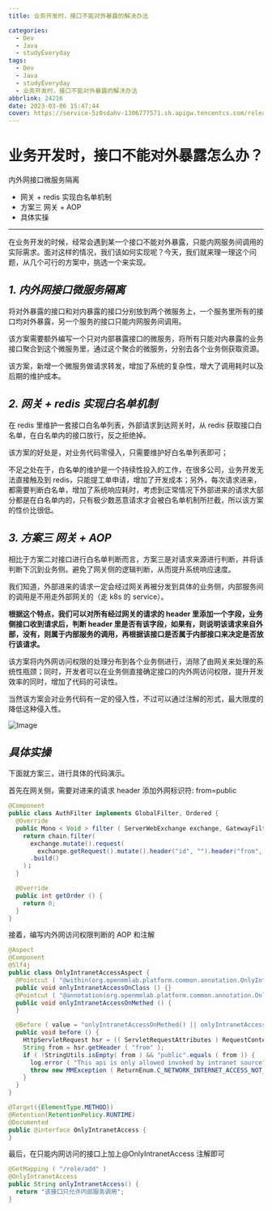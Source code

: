 ```yaml
---
title: 业务开发时，接口不能对外暴露的解决办法

categories:
  - Dev
  - Java
  - studyEveryday
tags:
  - Dev
  - Java
  - studyEveryday
  - 业务开发时，接口不能对外暴露的解决办法
abbrlink: 24216
date: 2023-03-06 15:47:44
cover: https://service-5z0sdahv-1306777571.sh.apigw.tencentcs.com/release/?uuid=845c81f3a3724d6da0db9e2c9c29ada8
---
```


# 业务开发时，接口不能对外暴露怎么办？

内外网接口微服务隔离

- 网关 + redis 实现白名单机制
- 方案三 网关 + AOP
- 具体实操

---

在业务开发的时候，经常会遇到某一个接口不能对外暴露，只能内网服务间调用的实际需求。面对这样的情况，我们该如何实现呢？今天，我们就来理一理这个问题，从几个可行的方案中，挑选一个来实现。

## **_1. 内外网接口微服务隔离_**

将对外暴露的接口和对内暴露的接口分别放到两个微服务上，一个服务里所有的接口均对外暴露，另一个服务的接口只能内网服务间调用。

该方案需要额外编写一个只对内部暴露接口的微服务，将所有只能对内暴露的业务接口聚合到这个微服务里，通过这个聚合的微服务，分别去各个业务侧获取资源。

该方案，新增一个微服务做请求转发，增加了系统的复杂性，增大了调用耗时以及后期的维护成本。

## **_2. 网关 + redis 实现白名单机制_**

在 redis 里维护一套接口白名单列表，外部请求到达网关时，从 redis 获取接口白名单，在白名单内的接口放行，反之拒绝掉。

该方案的好处是，对业务代码零侵入，只需要维护好白名单列表即可；

不足之处在于，白名单的维护是一个持续性投入的工作，在很多公司，业务开发无法直接触及到 redis，只能提工单申请，增加了开发成本；另外，每次请求进来，都需要判断白名单，增加了系统响应耗时，考虑到正常情况下外部进来的请求大部分都是在白名单内的，只有极少数恶意请求才会被白名单机制所拦截，所以该方案的性价比很低。

## **_3. 方案三 网关 + AOP_**

相比于方案二对接口进行白名单判断而言，方案三是对请求来源进行判断，并将该判断下沉到业务侧。避免了网关侧的逻辑判断，从而提升系统响应速度。

我们知道，外部进来的请求一定会经过网关再被分发到具体的业务侧，内部服务间的调用是不用走外部网关的（走 k8s 的 service）。

**根据这个特点，我们可以对所有经过网关的请求的 header 里添加一个字段，业务侧接口收到请求后，判断 header 里是否有该字段，如果有，则说明该请求来自外部，没有，则属于内部服务的调用，再根据该接口是否属于内部接口来决定是否放行该请求。**

该方案将内外网访问权限的处理分布到各个业务侧进行，消除了由网关来处理的系统性瓶颈；同时，开发者可以在业务侧直接确定接口的内外网访问权限，提升开发效率的同时，增加了代码的可读性。

当然该方案会对业务代码有一定的侵入性，不过可以通过注解的形式，最大限度的降低这种侵入性。

![Image](https://mmbiz.qpic.cn/sz_mmbiz_jpg/knmrNHnmCLHeNQic2c4tQ3pwHOk9XgEmNiaUfUZC7EJnb0CIic4J6HqJSaL9D6tOoN4efzdZiaA07Tiasyl3yAtnPZw/640?wx_fmt=jpeg&wxfrom=5&wx_lazy=1&wx_co=1)

## **_具体实操_**

下面就方案三，进行具体的代码演示。

首先在网关侧，需要对进来的请求 header 添加外网标识符: from=public

```java
@Component
public class AuthFilter implements GlobalFilter, Ordered {
  @Override
  public Mono < Void > filter ( ServerWebExchange exchange, GatewayFilterChain chain ) {
    return chain.filter(
      exchange.mutate().request(
        exchange.getRequest().mutate().header("id", "").header("from", "public").build())
      .build()
    )；
  }

  @Override
  public int getOrder () {
    return 0;
  }
}
```

接着，编写内外网访问权限判断的 AOP 和注解

```java
@Aspect
@Component
@Slf4j
public class OnlyIntranetAccessAspect {
  @Pointcut ( "@within(org.openmmlab.platform.common.annotation.OnlyIntranetAccess)" )
  public void onlyIntranetAccessOnClass () {}
  @Pointcut ( "@annotation(org.openmmlab.platform.common.annotation.OnlyIntranetAccess)" )
  public void onlyIntranetAccessOnMethed () {
  }

  @Before ( value = "onlyIntranetAccessOnMethed() || onlyIntranetAccessOnClass()" )
  public void before () {
    HttpServletRequest hsr = (( ServletRequestAttributes ) RequestContextHolder.getRequestAttributes()) .getRequest ();
    String from = hsr.getHeader ( "from" );
    if ( !StringUtils.isEmpty( from ) && "public".equals ( from )) {
      log.error ( "This api is only allowed invoked by intranet source" );
      throw new MMException ( ReturnEnum.C_NETWORK_INTERNET_ACCESS_NOT_ALLOWED_ERROR);
    }
  }
}

@Target({ElementType.METHOD})
@Retention(RetentionPolicy.RUNTIME)
@Documented
public @interface OnlyIntranetAccess {
}
```

最后，在只能内网访问的接口上加上@OnlyIntranetAccess 注解即可

```java
@GetMapping ( "/role/add" )
@OnlyIntranetAccess
public String onlyIntranetAccess() {
  return "该接口只允许内部服务调用";
}
```